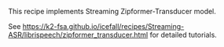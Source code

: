 This recipe implements Streaming Zipformer-Transducer model.

See https://k2-fsa.github.io/icefall/recipes/Streaming-ASR/librispeech/zipformer_transducer.html for detailed tutorials.
